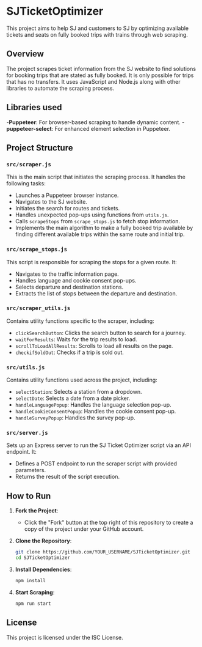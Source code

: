 # SJTicketOptimizer
This project aims to help SJ and customers to SJ by optimizing available tickets and seats on fully booked trips with trains through web scraping.

## Overview 

The project scrapes ticket information from the SJ website to find solutions for booking trips that are stated as fully booked. It is only possible for trips that has no transfers. It uses JavaScript and Node.js along with other libraries to automate the scraping process. 

## Libraries used

-**Puppeteer**: For browser-based scraping to handle dynamic content.
-**puppeteer-select**: For enhanced element selection in Puppeteer.

## Project Structure 

### `src/scraper.js`

This is the main script that initiates the scraping process. It handles the following tasks:
- Launches a Puppeteer browser instance.
- Navigates to the SJ website.
- Initiates the search for routes and tickets.
- Handles unexpected pop-ups using functions from `utils.js`.
- Calls `scrapeStops` from `scrape_stops.js` to fetch stop information.
- Implements the main algorithm to make a fully booked trip available by finding different available trips within the same route and initial trip.


### `src/scrape_stops.js`

This script is responsible for scraping the stops for a given route. It:
- Navigates to the traffic information page.
- Handles language and cookie consent pop-ups.
- Selects departure and destination stations.
- Extracts the list of stops between the departure and destination.


### `src/scraper_utils.js`

Contains utility functions specific to the scraper, including:
- `clickSearchButton`: Clicks the search button to search for a journey.
- `waitForResults`: Waits for the trip results to load.
- `scrollToLoadAllResults`: Scrolls to load all results on the page.
- `checkifSoldOut`: Checks if a trip is sold out.


### `src/utils.js`

Contains utility functions used across the project, including:
- `selectStation`: Selects a station from a dropdown.
- `selectDate`: Selects a date from a date picker.
- `handleLanguagePopup`: Handles the language selection pop-up.
- `handleCookieConsentPopup`: Handles the cookie consent pop-up.
- `handleSurveyPopup`: Handles the survey pop-up.


### `src/server.js`

Sets up an Express server to run the SJ Ticket Optimizer script via an API endpoint. It:
- Defines a POST endpoint to run the scraper script with provided parameters.
- Returns the result of the script execution.

## How to Run

1. **Fork the Project**:
    - Click the "Fork" button at the top right of this repository to create a copy of the project under your GitHub account.

2. **Clone the Repository**:
    ```sh
    git clone https://github.com/YOUR_USERNAME/SJTicketOptimizer.git
    cd SJTicketOptimizer
    ```

3. **Install Dependencies**:
    ```sh
    npm install
    ```

4. **Start Scraping**:
    ```sh
    npm run start
    ```

## License

This project is licensed under the ISC License.